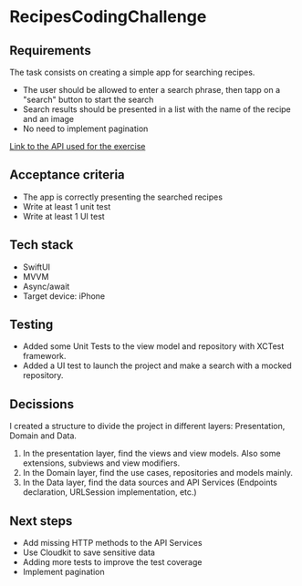 # RecipesCodingChallenge

## Requirements
The task consists on creating a simple app for searching recipes.

- The user should be allowed to enter a search phrase, then tapp on a "search" button to start the search
- Search results should be presented in a list with the name of the recipe and an image
- No need to implement pagination

[Link to the API used for the exercise](https://developer.edamam.com)

## Acceptance criteria
- The app is correctly presenting the searched recipes
- Write at least 1 unit test
- Write at least 1 UI test

## Tech stack
- SwiftUI
- MVVM
- Async/await
- Target device: iPhone

## Testing
- Added some Unit Tests to the view model and repository with XCTest framework.  
- Added a UI test to launch the project and make a search with a mocked repository.

## Decissions
I created a structure to divide the project in different layers: Presentation, Domain and Data.  

1. In the presentation layer, find the views and view models. Also some extensions, subviews and view modifiers.
2. In the Domain layer, find the use cases, repositories and models mainly. 
3. In the Data layer, find the data sources and API Services (Endpoints declaration, URLSession implementation, etc.)

## Next steps
- Add missing HTTP methods to the API Services
- Use Cloudkit to save sensitive data
- Adding more tests to improve the test coverage
- Implement pagination
